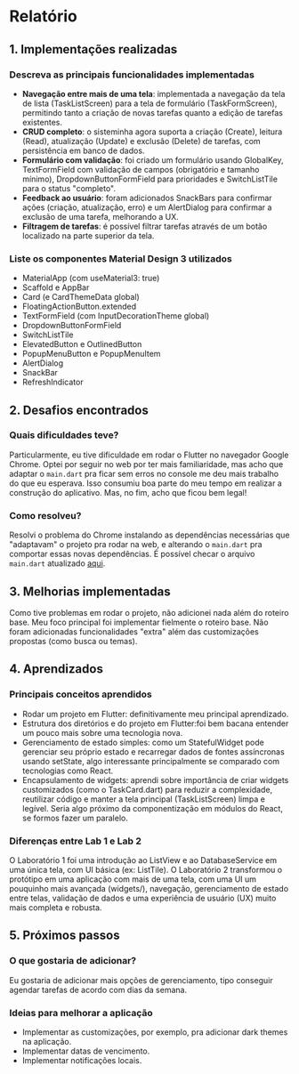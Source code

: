 # Relatório

## 1. Implementações realizadas
### Descreva as principais funcionalidades implementadas
- **Navegação entre mais de uma tela**: implementada a navegação da tela de lista (TaskListScreen) para a tela de formulário (TaskFormScreen), permitindo tanto a criação de novas tarefas quanto a edição de tarefas existentes.
- **CRUD completo**: o sisteminha agora suporta a criação (Create), leitura (Read), atualização (Update) e exclusão (Delete) de tarefas, com persistência em banco de dados.
- **Formulário com validação**: foi criado um formulário usando GlobalKey<FormState>, TextFormField com validação de campos (obrigatório e tamanho mínimo), DropdownButtonFormField para prioridades e SwitchListTile para o status "completo".
- **Feedback ao usuário**: foram adicionados SnackBars para confirmar ações (criação, atualização, erro) e um AlertDialog para confirmar a exclusão de uma tarefa, melhorando a UX.
- **Filtragem de tarefas**: é possível filtrar tarefas através de um botão localizado na parte superior da tela.

### Liste os componentes Material Design 3 utilizados
- MaterialApp (com useMaterial3: true)
- Scaffold e AppBar
- Card (e CardThemeData global)
- FloatingActionButton.extended
- TextFormField (com InputDecorationTheme global)
- DropdownButtonFormField
- SwitchListTile
- ElevatedButton e OutlinedButton
- PopupMenuButton e PopupMenuItem
- AlertDialog
- SnackBar
- RefreshIndicator

## 2. Desafios encontrados
### Quais dificuldades teve?
Particularmente, eu tive dificuldade em rodar o Flutter no navegador Google Chrome. Optei por seguir no web por ter mais familiaridade, mas acho que adaptar o `main.dart` pra ficar sem erros no console me deu mais trabalho do que eu esperava. Isso consumiu boa parte do meu tempo em realizar a construção do aplicativo. Mas, no fim, acho que ficou bem legal!

### Como resolveu?
Resolvi o problema do Chrome instalando as dependências necessárias que "adaptavam" o projeto pra rodar na web, e alterando o `main.dart` pra comportar essas novas dependências. É possível checar o arquivo `main.dart` atualizado [aqui](code/flutter_interface/lib/main.dart).

## 3. Melhorias implementadas
Como tive problemas em rodar o projeto, não adicionei nada além do roteiro base. Meu foco principal foi implementar fielmente o roteiro base. Não foram adicionadas funcionalidades "extra" além das customizações propostas (como busca ou temas).

## 4. Aprendizados
### Principais conceitos aprendidos
- Rodar um projeto em Flutter: definitivamente meu principal aprendizado.
- Estrutura dos diretórios e do projeto em Flutter:foi bem bacana entender um pouco mais sobre uma tecnologia nova.
- Gerenciamento de estado simples: como um StatefulWidget pode gerenciar seu próprio estado e recarregar dados de fontes assíncronas usando setState, algo interessante principalmente se comparado com tecnologias como React.
- Encapsulamento de widgets: aprendi sobre importância de criar widgets customizados (como o TaskCard.dart) para reduzir a complexidade, reutilizar código e manter a tela principal (TaskListScreen) limpa e legível. Seria algo próximo da componentização em módulos do React, se formos fazer um paralelo.

### Diferenças entre Lab 1 e Lab 2
O Laboratório 1 foi uma introdução ao ListView e ao DatabaseService em uma única tela, com UI básica (ex: ListTile). O Laboratório 2 transformou o protótipo em uma aplicação com mais de uma tela, com uma UI um pouquinho mais avançada (widgets/), navegação, gerenciamento de estado entre telas, validação de dados e uma experiência de usuário (UX) muito mais completa e robusta.

## 5. Próximos passos

### O que gostaria de adicionar?
Eu gostaria de adicionar mais opções de gerenciamento, tipo conseguir agendar tarefas de acordo com dias da semana.

### Ideias para melhorar a aplicação
- Implementar as customizações, por exemplo, pra adicionar dark themes na aplicação.
- Implementar datas de vencimento.
- Implementar notificações locais.